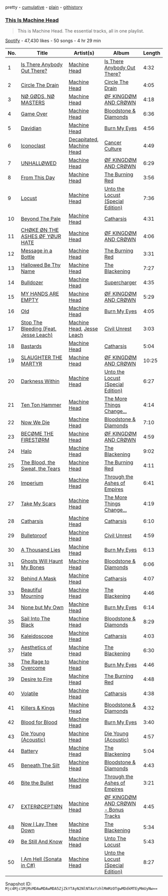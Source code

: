 pretty - [cumulative](/playlists/cumulative/37i9dQZF1DZ06evO08InPG.md) - [plain](/playlists/plain/37i9dQZF1DZ06evO08InPG) - [githistory](https://github.githistory.xyz/mackorone/spotify-playlist-archive/blob/main/playlists/plain/37i9dQZF1DZ06evO08InPG)

### [This Is Machine Head](https://open.spotify.com/playlist/37i9dQZF1DZ06evO08InPG)

> This is Machine Head\. The essential tracks, all in one playlist.

[Spotify](https://open.spotify.com/user/spotify) - 47,430 likes - 50 songs - 4 hr 29 min

| No. | Title | Artist(s) | Album | Length |
|---|---|---|---|---|
| 1 | [Is There Anybody Out There?](https://open.spotify.com/track/5aeIj88MLdekYvObw5Yisk) | [Machine Head](https://open.spotify.com/artist/0lVlNsuGaOr9vMHCZIAKMt) | [Is There Anybody Out There?](https://open.spotify.com/album/07lqIOrFHB6XAKq1rrIe8G) | 4:32 |
| 2 | [Circle The Drain](https://open.spotify.com/track/61nq0jg2PYWxUUiarofGBI) | [Machine Head](https://open.spotify.com/artist/0lVlNsuGaOr9vMHCZIAKMt) | [Circle The Drain](https://open.spotify.com/album/0KnBuxBF1ynAS69UlDuJHE) | 4:05 |
| 3 | [NØ GØDS, NØ MASTERS](https://open.spotify.com/track/7nJMvNlDpJShN4HJNJ97Gh) | [Machine Head](https://open.spotify.com/artist/0lVlNsuGaOr9vMHCZIAKMt) | [ØF KINGDØM AND CRØWN](https://open.spotify.com/album/6duwuU8xgK7ShKMCrUxfBi) | 4:18 |
| 4 | [Game Over](https://open.spotify.com/track/27oqpECc2wygxRAIBCgxHa) | [Machine Head](https://open.spotify.com/artist/0lVlNsuGaOr9vMHCZIAKMt) | [Bloodstone & Diamonds](https://open.spotify.com/album/5LflIRpgFkIkwXZHiXqyoX) | 6:36 |
| 5 | [Davidian](https://open.spotify.com/track/3qHlBxD3acw5nrl7Padt0v) | [Machine Head](https://open.spotify.com/artist/0lVlNsuGaOr9vMHCZIAKMt) | [Burn My Eyes](https://open.spotify.com/album/4S4WHsBRNEIha796lnU8NJ) | 4:56 |
| 6 | [Iconoclast](https://open.spotify.com/track/2I0caLwd3Rc84Hr147WH6S) | [Decapitated](https://open.spotify.com/artist/17MbhJOaaPHuWnRaWU9xkc), [Machine Head](https://open.spotify.com/artist/0lVlNsuGaOr9vMHCZIAKMt) | [Cancer Culture](https://open.spotify.com/album/1h4pyfLZgGi11i560BmZp0) | 4:49 |
| 7 | [UNHALLØWED](https://open.spotify.com/track/1vCZDcHV3VaL14O01iUQVQ) | [Machine Head](https://open.spotify.com/artist/0lVlNsuGaOr9vMHCZIAKMt) | [ØF KINGDØM AND CRØWN](https://open.spotify.com/album/6duwuU8xgK7ShKMCrUxfBi) | 6:29 |
| 8 | [From This Day](https://open.spotify.com/track/2GQxHKJLYTDVQ5mtNhHD37) | [Machine Head](https://open.spotify.com/artist/0lVlNsuGaOr9vMHCZIAKMt) | [The Burning Red](https://open.spotify.com/album/3hOfgUH1xNzCeJgANjO5dA) | 3:56 |
| 9 | [Locust](https://open.spotify.com/track/2fed1yXI1clOEddfGyKyH2) | [Machine Head](https://open.spotify.com/artist/0lVlNsuGaOr9vMHCZIAKMt) | [Unto the Locust \(Special Edition\)](https://open.spotify.com/album/79EwDnZoH0n7vIAXmYP1cz) | 7:36 |
| 10 | [Beyond The Pale](https://open.spotify.com/track/2kHl3Ngt6kJsCuwq23KMIE) | [Machine Head](https://open.spotify.com/artist/0lVlNsuGaOr9vMHCZIAKMt) | [Catharsis](https://open.spotify.com/album/5OhAVXSslPqvWkh7XEj4Wq) | 4:31 |
| 11 | [CHØKE ØN THE ASHES ØF YØUR HATE](https://open.spotify.com/track/5sykvfEJHupA8mjhhgylVk) | [Machine Head](https://open.spotify.com/artist/0lVlNsuGaOr9vMHCZIAKMt) | [ØF KINGDØM AND CRØWN](https://open.spotify.com/album/6duwuU8xgK7ShKMCrUxfBi) | 4:06 |
| 12 | [Message in a Bottle](https://open.spotify.com/track/6Iy5KEB1kO2BVOGnAgVV65) | [Machine Head](https://open.spotify.com/artist/0lVlNsuGaOr9vMHCZIAKMt) | [The Burning Red](https://open.spotify.com/album/3hOfgUH1xNzCeJgANjO5dA) | 3:31 |
| 13 | [Hallowed Be Thy Name](https://open.spotify.com/track/6PIT9IUAnHFlQ78tj8rrSy) | [Machine Head](https://open.spotify.com/artist/0lVlNsuGaOr9vMHCZIAKMt) | [The Blackening](https://open.spotify.com/album/5sZi94xs9Q1aUpFVLx9RLI) | 7:27 |
| 14 | [Bulldozer](https://open.spotify.com/track/6T5xfC1iWSXttGlq3rTtNo) | [Machine Head](https://open.spotify.com/artist/0lVlNsuGaOr9vMHCZIAKMt) | [Supercharger](https://open.spotify.com/album/4W35ayLEiRSBBaN4Ov1of1) | 4:35 |
| 15 | [MY HANDS ARE EMPTY](https://open.spotify.com/track/4RqYIpKL0gu6iCXhDwTVGz) | [Machine Head](https://open.spotify.com/artist/0lVlNsuGaOr9vMHCZIAKMt) | [ØF KINGDØM AND CRØWN](https://open.spotify.com/album/6duwuU8xgK7ShKMCrUxfBi) | 5:29 |
| 16 | [Old](https://open.spotify.com/track/5oi4f6KLBORQhQoYNhaPmQ) | [Machine Head](https://open.spotify.com/artist/0lVlNsuGaOr9vMHCZIAKMt) | [Burn My Eyes](https://open.spotify.com/album/4S4WHsBRNEIha796lnU8NJ) | 4:05 |
| 17 | [Stop The Bleeding \(Feat\. Jesse Leach\)](https://open.spotify.com/track/0yK3bCcDM5cDDykBlQ5S2w) | [Machine Head](https://open.spotify.com/artist/0lVlNsuGaOr9vMHCZIAKMt), [Jesse Leach](https://open.spotify.com/artist/1Lwi01HS3nSZxM9u9zr3CT) | [Civil Unrest](https://open.spotify.com/album/42eklVVP8Eosdti7osH01B) | 3:03 |
| 18 | [Bastards](https://open.spotify.com/track/1elRpcyrV2KPI973Cevrms) | [Machine Head](https://open.spotify.com/artist/0lVlNsuGaOr9vMHCZIAKMt) | [Catharsis](https://open.spotify.com/album/5OhAVXSslPqvWkh7XEj4Wq) | 5:04 |
| 19 | [SLAUGHTER THE MARTYR](https://open.spotify.com/track/1pKNdeaS07seG0NANKcB8p) | [Machine Head](https://open.spotify.com/artist/0lVlNsuGaOr9vMHCZIAKMt) | [ØF KINGDØM AND CRØWN](https://open.spotify.com/album/6duwuU8xgK7ShKMCrUxfBi) | 10:25 |
| 20 | [Darkness Within](https://open.spotify.com/track/0bHYX16vAFaFhtEqKhCeqg) | [Machine Head](https://open.spotify.com/artist/0lVlNsuGaOr9vMHCZIAKMt) | [Unto the Locust \(Special Edition\)](https://open.spotify.com/album/79EwDnZoH0n7vIAXmYP1cz) | 6:27 |
| 21 | [Ten Ton Hammer](https://open.spotify.com/track/0bxUaSy4x46Ogeio8khuBd) | [Machine Head](https://open.spotify.com/artist/0lVlNsuGaOr9vMHCZIAKMt) | [The More Things Change...](https://open.spotify.com/album/60l0eb8lzf8jNF0K6XsbWL) | 4:14 |
| 22 | [Now We Die](https://open.spotify.com/track/6IORbcZIZM3JiAE5eKH8v0) | [Machine Head](https://open.spotify.com/artist/0lVlNsuGaOr9vMHCZIAKMt) | [Bloodstone & Diamonds](https://open.spotify.com/album/5LflIRpgFkIkwXZHiXqyoX) | 7:10 |
| 23 | [BECØME THE FIRESTØRM](https://open.spotify.com/track/7GvQCTBtBQ5izny7E7AB9v) | [Machine Head](https://open.spotify.com/artist/0lVlNsuGaOr9vMHCZIAKMt) | [ØF KINGDØM AND CRØWN](https://open.spotify.com/album/6duwuU8xgK7ShKMCrUxfBi) | 4:59 |
| 24 | [Halo](https://open.spotify.com/track/5nksa8EqKHSWO9WBj6DnmS) | [Machine Head](https://open.spotify.com/artist/0lVlNsuGaOr9vMHCZIAKMt) | [The Blackening](https://open.spotify.com/album/5sZi94xs9Q1aUpFVLx9RLI) | 9:02 |
| 25 | [The Blood, the Sweat, the Tears](https://open.spotify.com/track/2zETdkc5Wm23NLHEWDillV) | [Machine Head](https://open.spotify.com/artist/0lVlNsuGaOr9vMHCZIAKMt) | [The Burning Red](https://open.spotify.com/album/3hOfgUH1xNzCeJgANjO5dA) | 4:11 |
| 26 | [Imperium](https://open.spotify.com/track/2WK78upCkuvhkJcrHlEEyI) | [Machine Head](https://open.spotify.com/artist/0lVlNsuGaOr9vMHCZIAKMt) | [Through the Ashes of Empires](https://open.spotify.com/album/6LTkG6sc02q4L1zCm3jD6d) | 6:41 |
| 27 | [Take My Scars](https://open.spotify.com/track/4mbljJEr6SyhcImsdSWmz0) | [Machine Head](https://open.spotify.com/artist/0lVlNsuGaOr9vMHCZIAKMt) | [The More Things Change...](https://open.spotify.com/album/60l0eb8lzf8jNF0K6XsbWL) | 4:19 |
| 28 | [Catharsis](https://open.spotify.com/track/5D0xWyog9zSgg94wuEG3Jq) | [Machine Head](https://open.spotify.com/artist/0lVlNsuGaOr9vMHCZIAKMt) | [Catharsis](https://open.spotify.com/album/5OhAVXSslPqvWkh7XEj4Wq) | 6:10 |
| 29 | [Bulletproof](https://open.spotify.com/track/3niNvr5rU58SPKdtGeMSJD) | [Machine Head](https://open.spotify.com/artist/0lVlNsuGaOr9vMHCZIAKMt) | [Civil Unrest](https://open.spotify.com/album/42eklVVP8Eosdti7osH01B) | 4:59 |
| 30 | [A Thousand Lies](https://open.spotify.com/track/2TAwcdw79s3T9LSp8UDQtQ) | [Machine Head](https://open.spotify.com/artist/0lVlNsuGaOr9vMHCZIAKMt) | [Burn My Eyes](https://open.spotify.com/album/4S4WHsBRNEIha796lnU8NJ) | 6:13 |
| 31 | [Ghosts Will Haunt My Bones](https://open.spotify.com/track/0VWbvw6PcVSLgKZCpnxBiw) | [Machine Head](https://open.spotify.com/artist/0lVlNsuGaOr9vMHCZIAKMt) | [Bloodstone & Diamonds](https://open.spotify.com/album/5LflIRpgFkIkwXZHiXqyoX) | 6:06 |
| 32 | [Behind A Mask](https://open.spotify.com/track/7bcjXWbCi5FpRf48oca8JJ) | [Machine Head](https://open.spotify.com/artist/0lVlNsuGaOr9vMHCZIAKMt) | [Catharsis](https://open.spotify.com/album/5OhAVXSslPqvWkh7XEj4Wq) | 4:07 |
| 33 | [Beautiful Mourning](https://open.spotify.com/track/5Cs6AftcanvD6Ib7YJ1otT) | [Machine Head](https://open.spotify.com/artist/0lVlNsuGaOr9vMHCZIAKMt) | [The Blackening](https://open.spotify.com/album/5sZi94xs9Q1aUpFVLx9RLI) | 4:46 |
| 34 | [None but My Own](https://open.spotify.com/track/2VH5baF4DFeG4Lk7E7L6pB) | [Machine Head](https://open.spotify.com/artist/0lVlNsuGaOr9vMHCZIAKMt) | [Burn My Eyes](https://open.spotify.com/album/4S4WHsBRNEIha796lnU8NJ) | 6:14 |
| 35 | [Sail Into The Black](https://open.spotify.com/track/69V88Pb93ZrKu2M0CTOX3P) | [Machine Head](https://open.spotify.com/artist/0lVlNsuGaOr9vMHCZIAKMt) | [Bloodstone & Diamonds](https://open.spotify.com/album/5LflIRpgFkIkwXZHiXqyoX) | 8:29 |
| 36 | [Kaleidoscope](https://open.spotify.com/track/2fNqGK13Fde9WpJ1naARev) | [Machine Head](https://open.spotify.com/artist/0lVlNsuGaOr9vMHCZIAKMt) | [Catharsis](https://open.spotify.com/album/5OhAVXSslPqvWkh7XEj4Wq) | 4:03 |
| 37 | [Aesthetics of Hate](https://open.spotify.com/track/2dy8eXtNCrLcpT006adx5g) | [Machine Head](https://open.spotify.com/artist/0lVlNsuGaOr9vMHCZIAKMt) | [The Blackening](https://open.spotify.com/album/5sZi94xs9Q1aUpFVLx9RLI) | 6:30 |
| 38 | [The Rage to Overcome](https://open.spotify.com/track/4Xv2j9s22GodhZ12kUnOmW) | [Machine Head](https://open.spotify.com/artist/0lVlNsuGaOr9vMHCZIAKMt) | [Burn My Eyes](https://open.spotify.com/album/4S4WHsBRNEIha796lnU8NJ) | 4:46 |
| 39 | [Desire to Fire](https://open.spotify.com/track/4HVymfRIpYsw37K0at1FbK) | [Machine Head](https://open.spotify.com/artist/0lVlNsuGaOr9vMHCZIAKMt) | [The Burning Red](https://open.spotify.com/album/3hOfgUH1xNzCeJgANjO5dA) | 4:48 |
| 40 | [Volatile](https://open.spotify.com/track/6y6ht2b9DLT5Ih6oF2hzOX) | [Machine Head](https://open.spotify.com/artist/0lVlNsuGaOr9vMHCZIAKMt) | [Catharsis](https://open.spotify.com/album/5OhAVXSslPqvWkh7XEj4Wq) | 4:38 |
| 41 | [Killers & Kings](https://open.spotify.com/track/1CcU2J9Uzo5wVIXmuV8YZK) | [Machine Head](https://open.spotify.com/artist/0lVlNsuGaOr9vMHCZIAKMt) | [Bloodstone & Diamonds](https://open.spotify.com/album/5LflIRpgFkIkwXZHiXqyoX) | 4:32 |
| 42 | [Blood for Blood](https://open.spotify.com/track/3v4qL2RefiQZnMCQNrZYyH) | [Machine Head](https://open.spotify.com/artist/0lVlNsuGaOr9vMHCZIAKMt) | [Burn My Eyes](https://open.spotify.com/album/4S4WHsBRNEIha796lnU8NJ) | 3:40 |
| 43 | [Die Young \(Acoustic\)](https://open.spotify.com/track/1YmDXTV2VyDo72p7iJeKfb) | [Machine Head](https://open.spotify.com/artist/0lVlNsuGaOr9vMHCZIAKMt) | [Die Young \(Acoustic\)](https://open.spotify.com/album/5J3UnugyExvTgDHmqQTPCu) | 4:57 |
| 44 | [Battery](https://open.spotify.com/track/41qtH15yLXrhzzP2Dx9Vcm) | [Machine Head](https://open.spotify.com/artist/0lVlNsuGaOr9vMHCZIAKMt) | [The Blackening](https://open.spotify.com/album/5sZi94xs9Q1aUpFVLx9RLI) | 5:04 |
| 45 | [Beneath The Silt](https://open.spotify.com/track/1kIkgIEMPwhZMe0klLtmVP) | [Machine Head](https://open.spotify.com/artist/0lVlNsuGaOr9vMHCZIAKMt) | [Bloodstone & Diamonds](https://open.spotify.com/album/5LflIRpgFkIkwXZHiXqyoX) | 4:43 |
| 46 | [Bite the Bullet](https://open.spotify.com/track/1SjAaMbFyJnAxLUZwlrhHi) | [Machine Head](https://open.spotify.com/artist/0lVlNsuGaOr9vMHCZIAKMt) | [Through the Ashes of Empires](https://open.spotify.com/album/6LTkG6sc02q4L1zCm3jD6d) | 3:21 |
| 47 | [EXTERØCEPTIØN](https://open.spotify.com/track/3ACe9ZJx9pOUCt8zbAN3Qc) | [Machine Head](https://open.spotify.com/artist/0lVlNsuGaOr9vMHCZIAKMt) | [ØF KINGDØM AND CRØWN \- Bonus Tracks](https://open.spotify.com/album/3wA47rONRTYNzjveZRHNvK) | 4:45 |
| 48 | [Now I Lay Thee Down](https://open.spotify.com/track/65GqoNsz3q6GMW9AXjv8mz) | [Machine Head](https://open.spotify.com/artist/0lVlNsuGaOr9vMHCZIAKMt) | [The Blackening](https://open.spotify.com/album/5sZi94xs9Q1aUpFVLx9RLI) | 5:34 |
| 49 | [Be Still And Know](https://open.spotify.com/track/1W7tmSRMAnpCIyRGVAu62h) | [Machine Head](https://open.spotify.com/artist/0lVlNsuGaOr9vMHCZIAKMt) | [Unto The Locust](https://open.spotify.com/album/4tzHN0jj11imsGYK9GdpF3) | 5:43 |
| 50 | [I Am Hell \(Sonata in C\#\)](https://open.spotify.com/track/5WSIVWdeIkCWmvTPUmNq0K) | [Machine Head](https://open.spotify.com/artist/0lVlNsuGaOr9vMHCZIAKMt) | [Unto the Locust \(Special Edition\)](https://open.spotify.com/album/79EwDnZoH0n7vIAXmYP1cz) | 8:27 |

Snapshot ID: `Mjc4Mjc1MjMsMDAwMDAwMDA5ZjZkYTAyN2NlNTAxYzhlMmMzOTgwMDdkMTEyMmUyNw==`
